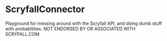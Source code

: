 # ScryfallConnector
Playground for messing around with the Scryfall API, and doing dumb stuff with probabilities.
NOT ENDORSED BY OR ASSOCIATED WITH SCRYFALL.COM
